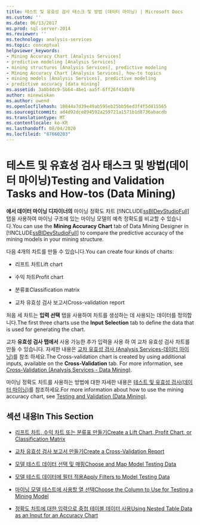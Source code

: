 ```yaml
---
title: 테스트 및 유효성 검사 태스크 및 방법 (데이터 마이닝) | Microsoft Docs
ms.custom: ''
ms.date: 06/13/2017
ms.prod: sql-server-2014
ms.reviewer: ''
ms.technology: analysis-services
ms.topic: conceptual
helpviewer_keywords:
- Mining Accuracy Chart [Analysis Services]
- predictive modeling [Analysis Services]
- mining structures [Analysis Services], predictive modeling
- Mining Accuracy Chart [Analysis Services], how-to topics
- mining models [Analysis Services], predictive modeling
- predictive accuracy [data mining]
ms.assetid: 3a0b4dc9-5b64-4be1-aa5f-6ff26f43dbf8
author: minewiskan
ms.author: owend
ms.openlocfilehash: 10844a7d39e49ab595eb25bb56ed3f4f5d415565
ms.sourcegitcommit: ad4d92dce894592a259721a1571b1d8736abacdb
ms.translationtype: MT
ms.contentlocale: ko-KR
ms.lasthandoff: 08/04/2020
ms.locfileid: "87660203"
---
```

# <a name="testing-and-validation-tasks-and-how-tos-data-mining"></a><span data-ttu-id="f3f35-102">테스트 및 유효성 검사 태스크 및 방법(데이터 마이닝)</span><span class="sxs-lookup"><span data-stu-id="f3f35-102">Testing and Validation Tasks and How-tos (Data Mining)</span></span>
  <span data-ttu-id="f3f35-103">**에서 데이터 마이닝 디자이너의** 마이닝 정확도 차트 [!INCLUDE[ssBIDevStudioFull](../../includes/ssbidevstudiofull-md.md)] 탭을 사용하여 마이닝 구조에 있는 마이닝 모델의 예측 정확도를 비교할 수 있습니다.</span><span class="sxs-lookup"><span data-stu-id="f3f35-103">You can use the **Mining Accuracy Chart** tab of Data Mining Designer in [!INCLUDE[ssBIDevStudioFull](../../includes/ssbidevstudiofull-md.md)] to compare the predictive accuracy of the mining models in your mining structure.</span></span>  
  
 <span data-ttu-id="f3f35-104">다음 4개의 차트를 만들 수 있습니다.</span><span class="sxs-lookup"><span data-stu-id="f3f35-104">You can create four kinds of charts:</span></span>  
  
-   <span data-ttu-id="f3f35-105">리프트 차트</span><span class="sxs-lookup"><span data-stu-id="f3f35-105">Lift chart</span></span>  
  
-   <span data-ttu-id="f3f35-106">수익 차트</span><span class="sxs-lookup"><span data-stu-id="f3f35-106">Profit chart</span></span>  
  
-   <span data-ttu-id="f3f35-107">분류표</span><span class="sxs-lookup"><span data-stu-id="f3f35-107">Classification matrix</span></span>  
  
-   <span data-ttu-id="f3f35-108">교차 유효성 검사 보고서</span><span class="sxs-lookup"><span data-stu-id="f3f35-108">Cross-validation report</span></span>  
  
 <span data-ttu-id="f3f35-109">처음 세 차트는 **입력 선택** 탭을 사용하여 차트를 생성하는 데 사용되는 데이터를 정의합니다.</span><span class="sxs-lookup"><span data-stu-id="f3f35-109">The first three charts use the **Input Selection** tab to define the data that is used for generating the chart.</span></span>  
  
 <span data-ttu-id="f3f35-110">교차 **유효성 검사 탭에서** 사용 가능한 추가 입력을 사용 하 여 교차 유효성 검사 차트를 만들 수 있습니다. 자세한 내용은 [교차 유효성 검사 &#40;Analysis Services-데이터 마이닝&#41;](cross-validation-analysis-services-data-mining.md)를 참조 하세요.</span><span class="sxs-lookup"><span data-stu-id="f3f35-110">The Cross-validation chart is created by using additional inputs, available on the **Cross-Validation** tab. For more information, see [Cross-Validation &#40;Analysis Services - Data Mining&#41;](cross-validation-analysis-services-data-mining.md).</span></span>  
  
 <span data-ttu-id="f3f35-111">마이닝 정확도 차트를 사용하는 방법에 대한 자세한 내용은 [테스트 및 유효성 검사&#40;데이터 마이닝&#41;](testing-and-validation-data-mining.md)를 참조하세요.</span><span class="sxs-lookup"><span data-stu-id="f3f35-111">For more information about how to use the mining accuracy chart, see [Testing and Validation &#40;Data Mining&#41;](testing-and-validation-data-mining.md).</span></span>  
  
## <a name="in-this-section"></a><span data-ttu-id="f3f35-112">섹션 내용</span><span class="sxs-lookup"><span data-stu-id="f3f35-112">In This Section</span></span>  
  
-   [<span data-ttu-id="f3f35-113">리프트 차트, 수익 차트 또는 분류표 만들기</span><span class="sxs-lookup"><span data-stu-id="f3f35-113">Create a Lift Chart, Profit Chart, or Classification Matrix</span></span>](create-a-lift-chart-profit-chart-or-classification-matrix.md)  
  
-   [<span data-ttu-id="f3f35-114">교차 유효성 검사 보고서 만들기</span><span class="sxs-lookup"><span data-stu-id="f3f35-114">Create a Cross-Validation Report</span></span>](create-a-cross-validation-report.md)  
  
-   [<span data-ttu-id="f3f35-115">모델 테스트 데이터 선택 및 매핑</span><span class="sxs-lookup"><span data-stu-id="f3f35-115">Choose and Map Model Testing Data</span></span>](choose-and-map-model-testing-data.md)  
  
-   [<span data-ttu-id="f3f35-116">모델 테스트 데이터에 필터 적용</span><span class="sxs-lookup"><span data-stu-id="f3f35-116">Apply Filters to Model Testing Data</span></span>](apply-filters-to-model-testing-data.md)  
  
-   [<span data-ttu-id="f3f35-117">마이닝 모델 테스트에 사용할 열 선택</span><span class="sxs-lookup"><span data-stu-id="f3f35-117">Choose the Column to Use for Testing a Mining Model</span></span>](choose-the-column-to-use-for-testing-a-mining-model.md)  
  
-   [<span data-ttu-id="f3f35-118">정확도 차트에 대한 입력으로 중첩 테이블 데이터 사용</span><span class="sxs-lookup"><span data-stu-id="f3f35-118">Using Nested Table Data as an Input for an Accuracy Chart</span></span>](using-nested-table-data-as-an-input-for-an-accuracy-chart.md)  
  
  
